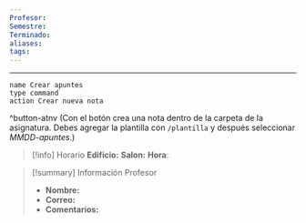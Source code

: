 ```yaml
---
Profesor: 
Semestre: 
Terminado: 
aliases: 
tags:
---
```

---
```button
name Crear apuntes
type command
action Crear nueva nota
```
^button-atnv
(Con el botón crea una nota dentro de la carpeta de la asignatura. Debes agregar la plantilla con `/plantilla` y después seleccionar *MMDD-apuntes*.)

> [!info] Horario
> **Edificio:** 
> **Salon:** 
> **Hora**:

> [!summary] Información Profesor
> - **Nombre:** 
> - **Correo:** 
> - **Comentarios:** 

